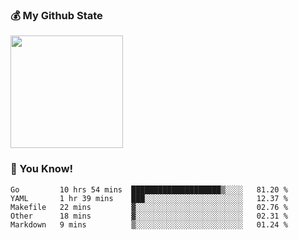 ### :moneybag: My Github State

<img height="180em" src="https://github-readme-stats.vercel.app/api?username=G-Asura&show_icons=true&hide_border=true&count_private=true&include_all_commits=true" />

### :pill: You Know!
<!--START_SECTION:waka-->

```text
Go         10 hrs 54 mins  ████████████████████▒░░░░   81.20 %
YAML       1 hr 39 mins    ███░░░░░░░░░░░░░░░░░░░░░░   12.37 %
Makefile   22 mins         ▓░░░░░░░░░░░░░░░░░░░░░░░░   02.76 %
Other      18 mins         ▓░░░░░░░░░░░░░░░░░░░░░░░░   02.31 %
Markdown   9 mins          ▒░░░░░░░░░░░░░░░░░░░░░░░░   01.24 %
```

<!--END_SECTION:waka-->

<!--
**G-Asura/G-Asura** is a ✨ _special_ ✨ repository because its `README.md` (this file) appears on your GitHub profile.

Here are some ideas to get you started:

- 🔭 I’m currently working on ...
- 🌱 I’m currently learning ...
- 👯 I’m looking to collaborate on ...
- 🤔 I’m looking for help with ...
- 💬 Ask me about ...
- 📫 How to reach me: ...
- 😄 Pronouns: ...
- ⚡ Fun fact: ...
-->
